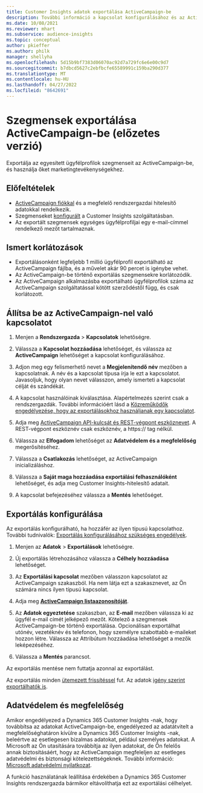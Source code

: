 ```yaml
---
title: Customer Insights adatok exportálása ActiveCampaign-be
description: További információ a kapcsolat konfigurálásához és az ActiveCampaign-hez való exportáláshoz.
ms.date: 10/08/2021
ms.reviewer: mhart
ms.subservice: audience-insights
ms.topic: conceptual
author: pkieffer
ms.author: philk
manager: shellyha
ms.openlocfilehash: 5d15b9bf7383d06070ac92d7a729fc6e6e00c9d7
ms.sourcegitcommit: b7dbcd5627c2ebfbcfe65589991c159ba290d377
ms.translationtype: MT
ms.contentlocale: hu-HU
ms.lasthandoff: 04/27/2022
ms.locfileid: "8642691"
---
```

# <a name="export-segments-to-activecampaign-preview"></a>Szegmensek exportálása ActiveCampaign-be (előzetes verzió)

Exportálja az egyesített ügyfélprofilok szegmenseit az ActiveCampaign-be, és használja őket marketingtevékenységekhez.

## <a name="prerequisites"></a>Előfeltételek

-   [ActiveCampaign fiókkal](https://www.activecampaign.com/) és a megfelelő rendszergazdai hitelesítő adatokkal rendelkezik.
-   Szegmenseket [konfigurált](segments.md) a Customer Insights szolgáltatásban.
-   Az exportált szegmensek egységes ügyfélprofiljai egy e-mail-címmel rendelkező mezőt tartalmaznak.

## <a name="known-limitations"></a>Ismert korlátozások

- Exportálásonként legfeljebb 1 millió ügyfélprofil exportálható az ActiveCampaign fájlba, és a művelet akár 90 percet is igénybe vehet.
- Az ActiveCampaign-be történő exportálás szegmensekre korlátozódik.
- Az ActiveCampaign alkalmazásba exportálható ügyfélprofilok száma az ActiveCampaign szolgáltatással kötött szerződéstől függ, és csak korlátozott.

## <a name="set-up-connection-to-activecampaign"></a>Állítsa be az ActiveCampaign-nel való kapcsolatot

1. Menjen a **Rendszergazda** > **Kapcsolatok** lehetőségre.

1. Válassza a **Kapcsolat hozzáadása** lehetőséget, és válassza az **ActiveCampaign** lehetőséget a kapcsolat konfigurálásához.

1. Adjon meg egy felismerhető nevet a **Megjelenítendő név** mezőben a kapcsolatnak. A név és a kapcsolat típusa írja le ezt a kapcsolatot. Javasoljuk, hogy olyan nevet válasszon, amely ismerteti a kapcsolat célját és szándékát.

1. A kapcsolat használóinak kiválasztása. Alapértelmezés szerint csak a rendszergazdák. További információért lásd a [Közreműködők engedélyezése, hogy az exportálásokhoz használjanak egy kapcsolatot](connections.md#allow-contributors-to-use-a-connection-for-exports).

1. Adja meg [ActiveCampaign API-kulcsát és REST-végpont eszköznevet](https://help.activecampaign.com/hc/articles/207317590-Getting-started-with-the-API#how-to-obtain-your-activecampaign-api-url-and-key). A REST-végpont eszköznév csak eszköznév, a https:// tag nélkül. 

1. Válassza az **Elfogadom** lehetőséget az **Adatvédelem és a megfelelőség** megerősítéséhez.

1. Válassza a **Csatlakozás** lehetőséget, az ActiveCampaign inicializáláshoz.

1. Válassza a **Saját maga hozzáadása exportálási felhasználóként** lehetőséget, és adja meg Customer Insights-hitelesítő adatait.

1. A kapcsolat befejezéséhez válassza a **Mentés** lehetőséget.

## <a name="configure-an-export"></a>Exportálás konfigurálása

Az exportálás konfigurálható, ha hozzáfér az ilyen típusú kapcsolathoz. További tudnivalók: [Exportálás konfigurálásához szükséges engedélyek](export-destinations.md#set-up-a-new-export).

1. Menjen az **Adatok** > **Exportálások** lehetőségre.

1. Új exportálás létrehozásához válassza a **Célhely hozzáadása** lehetőséget.

1. Az **Exportálási kapcsolat** mezőben válasszon kapcsolatot az ActiveCampaign szakaszból. Ha nem látja ezt a szakasznevet, az Ön számára nincs ilyen típusú kapcsolat.

1. Adja meg [**ActiveCampaign listaazonosítóját**](https://help.activecampaign.com/hc/articles/360000030559-How-to-create-a-list-in-ActiveCampaign).    

1. Az **Adatok egyeztetése** szakaszban, az **E-mail** mezőben válassza ki az ügyfél e-mail címét jelképező mezőt. Kötelező a szegmensek ActiveCampaign-be történő exportálása. Opcionálisan exportálhat utónév, vezetéknév és telefonon, hogy személyre szabottabb e-maileket hozzon létre. Válassza az Attribútum hozzáadása lehetőséget a mezők leképezéséhez.

1. Válassza a **Mentés** parancsot.

Az exportálás mentése nem futtatja azonnal az exportálást.

Az exportálás minden [ütemezett frissítéssel](system.md#schedule-tab) fut. Az adatok [igény szerint exportálhatók is](export-destinations.md#run-exports-on-demand). 


## <a name="data-privacy-and-compliance"></a>Adatvédelem és megfelelőség

Amikor engedélyezed a Dynamics 365 Customer Insights -nak, hogy továbbítsa az adatokat ActiveCampaign-be, engedélyezed az adatátvitelt a megfelelőséghatáron kívülre a Dynamics 365 Customer Insights -nak, beleértve az esetlegesen bizalmas adatokat, például személyes adatokat. A Microsoft az Ön utasítására továbbítja az ilyen adatokat, de Ön felelős annak biztosításáért, hogy az ActiveCampaign megfeleljen az esetleges adatvédelmi és biztonsági kötelezettségeknek. További információ: [Microsoft adatvédelmi nyilatkozat](https://go.microsoft.com/fwlink/?linkid=396732).

A funkció használatának leállítása érdekében a Dynamics 365 Customer Insights rendszergazda bármikor eltávolíthatja ezt az exportálási célhelyet.
